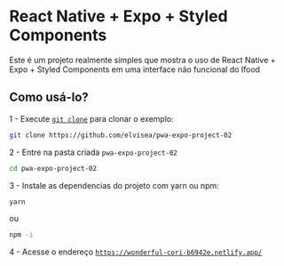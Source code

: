 # React Native + Expo + Styled Components

Este é um projeto realmente simples que mostra o uso de React Native + Expo + Styled Components em uma interface não funcional do Ifood

## Como usá-lo?

1 - Execute [`git clone`](https://github.com/elvisea/pwa-expo-project-02.git) para clonar o exemplo:

```bash
git clone https://github.com/elvisea/pwa-expo-project-02
```

2 - Entre na pasta criada `pwa-expo-project-02`

```bash
cd pwa-expo-project-02
```

3 - Instale as dependencias do projeto com yarn ou npm:

```bash
yarn
```

ou

```bash
npm -i
```

4 - Acesse o endereço [`https://wonderful-cori-b6942e.netlify.app/`](https://wonderful-cori-b6942e.netlify.app/)

